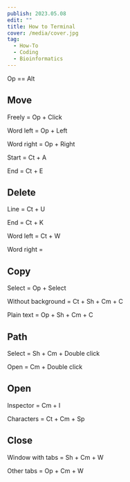 ```yaml
---
publish: 2023.05.08
edit: ""
title: How to Terminal
cover: /media/cover.jpg
tag:
  - How-To
  - Coding
  - Bioinformatics
---
```


Op == Alt

## Move

Freely = Op + Click

Word left = Op + Left

Word right = Op + Right

Start = Ct + A

End = Ct + E

## Delete

Line = Ct + U

End = Ct + K

Word left = Ct + W

Word right =

## Copy

Select = Op + Select

Without background = Ct + Sh + Cm + C

Plain text = Op + Sh + Cm + C

## Path

Select = Sh + Cm + Double click

Open = Cm + Double click

## Open

Inspector = Cm + I

Characters = Ct + Cm + Sp

## Close

Window with tabs = Sh + Cm + W

Other tabs = Op + Cm + W
